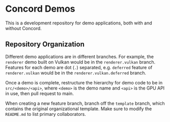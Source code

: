 # Concord Demos

This is a development repository for demo applications, both with and without Concord.

## Repository Organization

Different demo applications are in different branches. For example, the `renderer` demo
built on Vulkan would be in the `renderer.vulkan` branch. Features for each demo are 
dot (`.`) separated, e.g. `deferred` feature of `renderer.vulkan` would be in the
`renderer.vulkan.deferred` branch.

Once a demo is complete, restructure the hierarchy for demo code to be in `src/<demo>/<api>`,
where `<demo>` is the demo name and `<api>` is the GPU API in use, then pull request to main.

When creating a new feature branch, branch off the `template` branch, which contains the
original organizational template. Make sure to modify the `README.md` to list primary 
collaborators.
